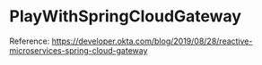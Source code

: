 # PlayWithSpringCloudGateway

Reference:
https://developer.okta.com/blog/2019/08/28/reactive-microservices-spring-cloud-gateway
